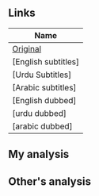 ## Links
| Name  |
| ------------- |
|[Original](https://www.youtube.com/watch?v=icNMHza5Biw&t=235s) |
|[English subtitles] |
|[Urdu Subtitles] |
|[Arabic subtitles] |
|[English dubbed]| |
|[urdu dubbed]| |
|[arabic dubbed]| |

## My analysis


## Other's analysis

